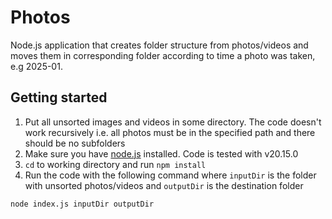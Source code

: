# Photos

Node.js application that creates folder structure from photos/videos and moves them in corresponding folder according to time a photo was taken, e.g 2025-01.

## Getting started

1. Put all unsorted images and videos in some directory. The code doesn't work recursively i.e. all photos must be in the specified path and there should be no subfolders
2. Make sure you have [node.js](https://nodejs.org/en/download/package-manager) installed. Code is tested with v20.15.0
3. `cd` to working directory and run `npm install`
4. Run the code with the following command where `inputDir` is the folder with unsorted photos/videos and `outputDir` is the destination folder

```bash
node index.js inputDir outputDir
```
